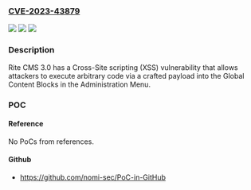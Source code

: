 ### [CVE-2023-43879](https://cve.mitre.org/cgi-bin/cvename.cgi?name=CVE-2023-43879)
![](https://img.shields.io/static/v1?label=Product&message=n%2Fa&color=blue)
![](https://img.shields.io/static/v1?label=Version&message=n%2Fa&color=blue)
![](https://img.shields.io/static/v1?label=Vulnerability&message=n%2Fa&color=brighgreen)

### Description

Rite CMS 3.0 has a Cross-Site scripting (XSS) vulnerability that allows attackers to execute arbitrary code via a crafted payload into the Global Content Blocks in the Administration Menu.

### POC

#### Reference
No PoCs from references.

#### Github
- https://github.com/nomi-sec/PoC-in-GitHub

